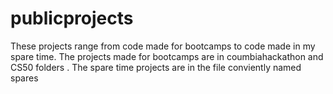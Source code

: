 # publicprojects
These projects range from code made for bootcamps to code made in my spare time. The projects made for bootcamps are in coumbiahackathon and CS50 folders .
The spare time projects are in the file conviently named spares
